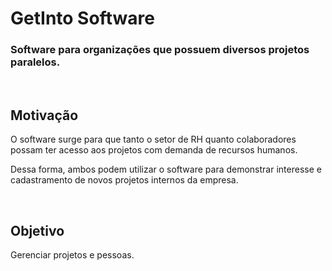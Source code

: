# GetInto Software
### Software para organizações que possuem diversos projetos paralelos.

<br>

## Motivação
O software surge para que tanto o setor de RH quanto colaboradores possam ter acesso aos projetos com demanda de recursos humanos.

Dessa forma, ambos podem utilizar o software para demonstrar interesse e cadastramento de novos projetos internos da empresa. 

<br>

## Objetivo
Gerenciar projetos e pessoas.